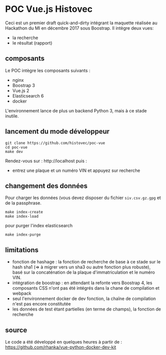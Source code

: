 # POC Vue.js Histovec

Ceci est un premier draft quick-and-dirty intégrant la maquette réalisée au Hackathon du MI en décembre 2017 sous Boostrap.
Il intègre deux vues: 
- la recherche
- le résultat (rapport)

## composants
Le POC intègre les composants suivants :
- nginx
- Boostrap 3
- Vue.js 2
- Elasticsearch 6
- docker

L'environnement lance de plus un backend Python 3, mais à ce stade inutile.

## lancement du mode développeur
```
git clone https://github.com/histovec/poc-vue
cd poc-vue
make dev
```
Rendez-vous sur : http://localhost puis :
- entrez une plaque et un numéro VIN et appuyez sur recherche

## changement des données
Pour charger les données (vous devez disposer du fichier `siv.csv.gz.gpg` et de la passphrase.
```
make index-create
make index-load
```
pour purger l'index elasticsearch
```
make index-purge
```

## limitations
- fonction de hashage : la fonction de recherche de base à ce stade sur le hash sha1 (=> à migrer vers un sha3 ou autre fonction plus robuste), basé sur la concaténation de la plaque d'immatriculation et le numéro VIN.
- intégration de boostrap : en attendant la refonte vers Boostrap 4, les composants CSS n'ont pas été intégrés dans la chane de compilation et webpack
- seul l'environnement docker de dev fonction, la chaîne de compilation n'est pas encore constitutée
- les données de test étant partielles (en terme de champs), la fonction de recherche

## source
Le code a été développé en quelques heures à partir de :
https://github.com/rhanka/vue-python-docker-dev-kit
